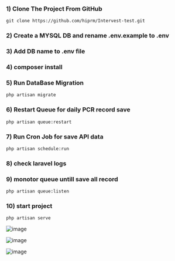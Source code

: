 ### 1) Clone The Project From GitHub
    git clone https://github.com/hiprm/Intervest-test.git

### 2) Create a MYSQL DB and rename  .env.example to .env

### 3) Add DB name to .env file

### 4) composer install

### 5) Run DataBase Migration
    php artisan migrate

### 6) Restart Queue for daily PCR record save
    php artisan queue:restart

### 7) Run Cron Job for save API data
    php artisan schedule:run 

### 8) check laravel logs

### 9) monotor queue untill save all record 
    php artisan queue:listen 

### 10) start project
    php artisan serve
    

![image](https://user-images.githubusercontent.com/77965204/192117531-6a0e4473-9247-4fcc-bc08-bf35010e2d3c.png)

![image](https://user-images.githubusercontent.com/77965204/192117560-87b3877a-ee7a-48b4-9eb5-d66dfb2fd27d.png)

![image](https://user-images.githubusercontent.com/77965204/192117575-560ce5f2-5496-49af-b960-1884ded77602.png)

